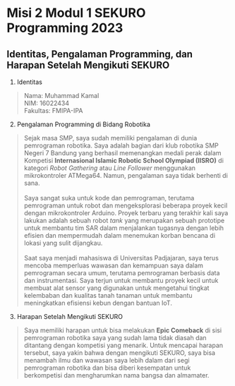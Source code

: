 # Misi 2 Modul 1 SEKURO Programming 2023
## Identitas, Pengalaman Programming, dan Harapan Setelah Mengikuti SEKURO

1. Identitas

  > Nama: Muhammad Kamal <br>
   NIM: 16022434 <br>
  Fakultas: FMIPA-IPA
  
2. Pengalaman Programming di Bidang Robotika

  > Sejak masa SMP, saya sudah memiliki pengalaman di dunia pemrograman robotika. Saya adalah bagian dari klub robotika SMP Negeri 7 Bandung yang berhasil memenangkan medali perak dalam Kompetisi **Internasional Islamic Robotic School Olympiad (IISRO)** di kategori *Robot Gathering* atau *Line Follower* menggunakan mikrokontroler ATMega64.
  Namun, pengalaman saya tidak berhenti di sana.  <br> <br>
  Saya sangat suka untuk kode dan pemrograman, terutama pemrograman untuk robot dan mengeksplorasi beberapa proyek kecil dengan mikrokontroler Arduino. Proyek terbaru yang terakhir kali saya lakukan adalah sebuah robot *tank* yang merupakan sebuah prototipe untuk membantu tim SAR dalam menjalankan tugasnya dengan lebih efisien dan mempermudah dalam menemukan korban bencana di lokasi yang sulit dijangkau. <br> <br>
  Saat saya menjadi mahasiswa di Universitas Padjajaran, saya terus mencoba memperluas wawasan dan kemampuan saya dalam pemrograman secara umum, terutama pemrograman berbasis data dan instrumentasi. Saya terjun untuk membantu proyek kecil untuk membuat alat sensor yang digunakan untuk mengetahui tingkat kelembaban dan kualitas tanah tanaman untuk membantu meningkatkan efisiensi kebun dengan bantuan IoT.

 
3. Harapan Setelah Mengikuti SEKURO

  > Saya memiliki harapan untuk bisa melakukan **Epic Comeback** di sisi pemrograman robotika saya yang sudah lama tidak diasah dan ditantang dengan kompetisi yang menarik. Untuk mencapai harapan tersebut, saya yakin bahwa dengan mengikuti SEKURO, saya bisa menambah ilmu dan wawasan saya lebih dalam dari segi pemrograman robotika dan bisa diberi kesempatan untuk berkompetisi dan mengharumkan nama bangsa dan almamater.

